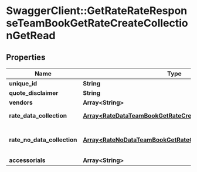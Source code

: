 # SwaggerClient::GetRateRateResponseTeamBookGetRateCreateCollectionGetRead

## Properties
Name | Type | Description | Notes
------------ | ------------- | ------------- | -------------
**unique_id** | **String** |  | [optional] 
**quote_disclaimer** | **String** |  | [optional] 
**vendors** | **Array&lt;String&gt;** |  | [optional] 
**rate_data_collection** | [**Array&lt;RateDataTeamBookGetRateCreateCollectionGetRead&gt;**](RateDataTeamBookGetRateCreateCollectionGetRead.md) | Rates from provider | [optional] 
**rate_no_data_collection** | [**Array&lt;RateNoDataTeamBookGetRateCreateCollectionGetRead&gt;**](RateNoDataTeamBookGetRateCreateCollectionGetRead.md) | No rates available from provider | [optional] 
**accessorials** | **Array&lt;String&gt;** |  | [optional] 

